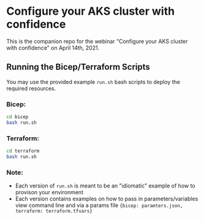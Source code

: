 # Configure your AKS cluster with confidence

This is the companion repo for the webinar "Configure your AKS cluster with confidence" on April 14th, 2021.

## Running the Bicep/Terraform Scripts

You may use the provided example ```run.sh``` bash scripts to deploy the required resources.

### Bicep:
```bash
cd bicep
bash run.sh
```

### Terraform:
```bash
cd terraform
bash run.sh
```

### Note:
- Each version of ```run.sh``` is meant to be an "idiomatic" example of how to provison your environment
- Each version contains examples on how to pass in parameters/variables view command line and via a params file ```{bicep: paramters.json, terraform: terraform.tfvars}```